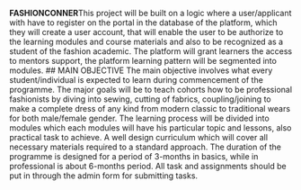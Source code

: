  **FASHIONCONNER**This project will be built on a logic where a user/applicant with have to register on the portal in the database of the platform, which they will create a user account, that will enable the user to be authorize to the learning modules and course materials and also to be recognized as a student of the fashion academic. The platform will grant learners the access to mentors support, the platform learning pattern will be segmented into modules.                                                                                                                   ## MAIN OBJECTIVE                                                                                                                           The main objective involves what every student/individual is expected to learn during commencement of the programme. The major goals will be to teach cohorts how to be professional fashionists by diving into sewing, cutting of fabrics, coupling/joining to make a complete dress of any kind from modern classic to traditional wears for both male/female gender. The learning process will be divided into modules which each modules will have his particular topic and lessons, also practical task to achieve.                                                                                                                              A well design curriculum which will cover all necessary materials required to a standard approach. The duration of the programme is designed for a period of 3-months in basics, while in professional is about 6-months period.                                                                                                                              All task and assignments should be put in through the admin form for submitting tasks.
